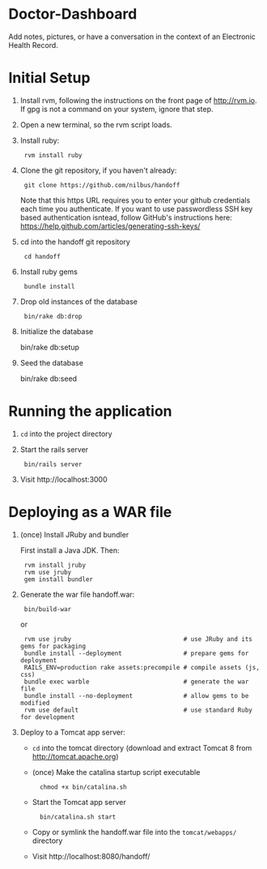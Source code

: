 Doctor-Dashboard
================

Add notes, pictures, or have a conversation in the context of an Electronic
Health Record.

Initial Setup
=============

1. Install rvm, following the instructions on the front page of http://rvm.io.
   If gpg is not a command on your system, ignore that step.

1. Open a new terminal, so the rvm script loads.

1. Install ruby:

        rvm install ruby

1. Clone the git repository, if you haven't already:

        git clone https://github.com/nilbus/handoff

   Note that this https URL requires you to enter your github credentials each
   time you authenticate. If you want to use passwordless SSH key based
   authentication isntead, follow GitHub's instructions here:
   https://help.github.com/articles/generating-ssh-keys/

1. cd into the handoff git repository

        cd handoff

1. Install ruby gems

        bundle install

1. Drop old instances of the database 

        bin/rake db:drop

1. Initialize the database

	bin/rake db:setup

1. Seed the database

	bin/rake db:seed


Running the application
=======================

1. `cd` into the project directory

1. Start the rails server

        bin/rails server

1. Visit http://localhost:3000

Deploying as a WAR file
=======================

1. (once) Install JRuby and bundler

   First install a Java JDK. Then:

        rvm install jruby
        rvm use jruby
        gem install bundler

1. Generate the war file handoff.war:

        bin/build-war

    or

        rvm use jruby                               # use JRuby and its gems for packaging
        bundle install --deployment                 # prepare gems for deployment
        RAILS_ENV=production rake assets:precompile # compile assets (js, css)
        bundle exec warble                          # generate the war file
        bundle install --no-deployment              # allow gems to be modified
        rvm use default                             # use standard Ruby for development

1. Deploy to a Tomcat app server:

    * `cd` into the tomcat directory (download and extract Tomcat 8 from http://tomcat.apache.org)

    * (once) Make the catalina startup script executable

            chmod +x bin/catalina.sh

    * Start the Tomcat app server

            bin/catalina.sh start

    * Copy or symlink the handoff.war file into the `tomcat/webapps/` directory
    * Visit http://localhost:8080/handoff/
